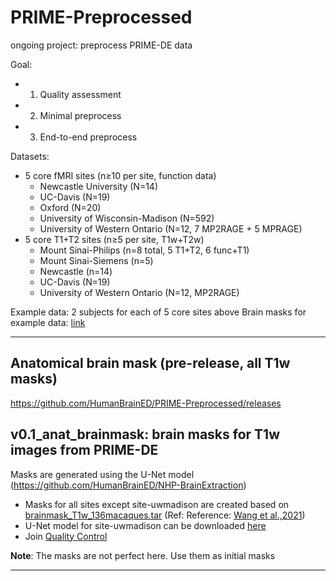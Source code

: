 # PRIME-Preprocessed
ongoing project: preprocess PRIME-DE data

Goal: 
- 1. Quality assessment
- 2. Minimal preprocess
- 3. End-to-end preprocess 

Datasets:
- 5 core fMRI sites (n≥10 per site, function data)
    - Newcastle University (N=14)
    - UC-Davis (N=19)
    - Oxford (N=20)
    - University of Wisconsin-Madison (N=592)
    - University of Western Ontario (N=12, 7 MP2RAGE + 5 MPRAGE)
- 5 core T1+T2 sites (n≥5 per site, T1w+T2w)
    - Mount Sinai-Philips (n=8 total, 5 T1+T2, 6 func+T1)
    - Mount Sinai-Siemens (n=5)
    - Newcastle (n=14)
    - UC-Davis (N=19)
    - University of Western Ontario (N=12, MP2RAGE)

Example data: 2 subjects for each of 5 core sites above
Brain masks for example data: [link](https://github.com/HumanBrainED/PRIME-Preprocessed/blob/main/ExampleData/ExampleData_Masks.tar.gz)


----
## Anatomical brain mask (pre-release, all T1w masks)
https://github.com/HumanBrainED/PRIME-Preprocessed/releases

## v0.1_anat_brainmask: brain masks for T1w images from PRIME-DE
Masks are generated using the U-Net model (https://github.com/HumanBrainED/NHP-BrainExtraction)

- Masks for all sites except site-uwmadison are created based on [brainmask_T1w_136macaques.tar](https://github.com/HumanBrainED/NHP-BrainExtraction/blob/master/PRIME-DE_BrainMask/brainmasks/brainmask_T1w_136macaques.tar) (Ref: Reference: [Wang et al.,2021](https://www.sciencedirect.com/science/article/pii/S1053811921002780))
- U-Net model for site-uwmadison can be downloaded [here](https://github.com/HumanBrainED/NHP-BrainExtraction/blob/master/UNet_Model/models/Site_uwmadison_update_epoch_39.model) 
- Join [Quality Control](https://dev.swipesforscience.org/#/?config=https://raw.githubusercontent.com/HumanBrainED/PRIME-Preprocessed/main/vcheck_anat_brainmask/config.json)

**Note**: The masks are not perfect here. Use them as initial masks

----






